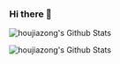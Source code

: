 ### Hi there 👋

![houjiazong's Github Stats](https://github-readme-stats.vercel.app/api?username=houjiazong)

![houjiazong's Github Stats](https://github-profile-trophy.vercel.app/?username=houjiazong)
<!--
**houjiazong/houjiazong** is a ✨ _special_ ✨ repository because its `README.md` (this file) appears on your GitHub profile.

Here are some ideas to get you started:

- 🔭 I’m currently working on ...
- 🌱 I’m currently learning ...
- 👯 I’m looking to collaborate on ...
- 🤔 I’m looking for help with ...
- 💬 Ask me about ...
- 📫 How to reach me: ...
- 😄 Pronouns: ...
- ⚡ Fun fact: ...
-->

